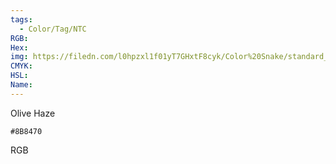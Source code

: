 ```yaml
---
tags:
  - Color/Tag/NTC
RGB:
Hex:
img: https://filedn.com/l0hpzxl1f01yT7GHxtF8cyk/Color%20Snake/standard_csv_to_svg/8B8470.svg
CMYK:
HSL:
Name:
---
```

Olive Haze
```palette
#8B8470
```
RGB
